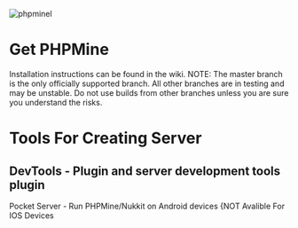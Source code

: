 ![phpminel](https://cloud.githubusercontent.com/assets/28599276/26448243/9375c04c-414c-11e7-93a3-1e5714ce4418.png)

# Get PHPMine

Installation instructions can be found in the wiki.
NOTE: The master branch is the only officially supported branch. All other branches are in testing and may be unstable. Do not use builds from other branches unless you are sure you understand the risks.

# Tools For Creating Server

DevTools - Plugin and server development tools plugin
-
Pocket Server - Run PHPMine/Nukkit on Android devices {NOT Avalible For IOS Devices
